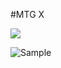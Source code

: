 #MTG X

<img src="https://app.codeship.com/projects/d3251c90-81d2-0134-94fa-36079b336971/status?branch=master"/>

![Sample](https://github.com/litehelpers/Cordova-sqlite-storage#sample)
